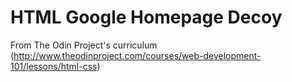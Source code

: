 # HTML Google Homepage Decoy

From The Odin Project's curriculum (http://www.theodinproject.com/courses/web-development-101/lessons/html-css)

